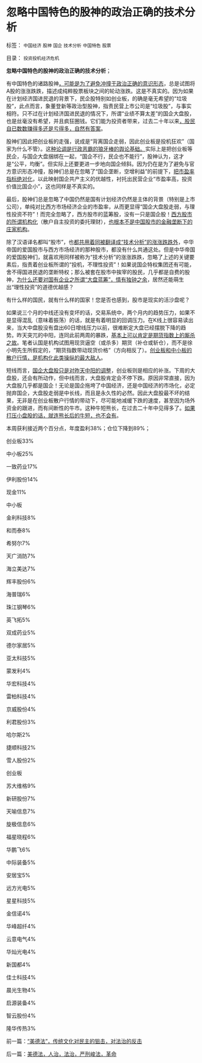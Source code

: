 # 忽略中国特色的股神的政治正确的技术分析

标签： `中国经济` `股神` `国企` `技术分析` `中国特色` `股票` 

目录： `投资投机经济危机`

**忽略中国特色的股神的政治正确的技术分析**；

有中国特色的诸路股神[，可能是为了避免冲撞于政治正确的意识形态](../../../2013/6/18/职业股神的四大专业原则；.md)，总是试图将A股的涨涨跌跌，描述成纯粹股票板块之间的轮动涨跌。这是不真实的。因为如果在计划经济国进民退的背景下，民企股特别如创业板，的确是毫无希望的“垃圾股”，此点而言，象董登新等政治型股神，指责民营上市公司是“垃圾股”，与事实相符。只不过在计划经济国进民退的情况下，所谓“业绩不算太差”的国企大盘股，也是丝毫没有希望，并且疯狂圈钱。它们能为投资者带来，过去二十年以来[，股民自已数数赚得多还是亏得多，自然有答案](../../../2012/1/6/技术分析绝对化的政治意义和股神的奋斗.md)。

股神们因此把创业板的走强，说成是“背离国企走弱，因此创业板是投机狂欢”（国家为什么不管）。这[种论调是行政恶霸的狼牙棒的舆论基础。](../../../2013/5/31/why股市一打压就死，why楼市越调越涨？.md)实际上是把创业板等民企，与国企大盘捆绑在一起，“国企不行，民企也不能行”，股神认为，这才是“公平，均衡”。但实际上还要更进一步地向国企倾斜。因为仍在是为了避免与官方意识形态冲撞，股神们总是在忽略了“国企垄断，空增利益”的前提下，[把市盈率指标绝对化](../../../2013/5/4/监会会再次打压“业绩下降的高市盈率”的投机吗？.md)，以此映射国企共产主义的优越性，衬托出民营企业“市盈率高，投资价值比国企小”，这也同样是不真实的。

最后，股神们总是忽略了中国仍然是国有计划经济仍然是主体的背景（特别是上市公司），单纯对比西方市场经济企业的市盈率，从而更显得“国企大盘股走弱，与理性投资不符”！而完全忽略了，西方股市的蓝筹股，没有一只是国企股！[西方股市的所谓机构化](../../../2012/11/12/西方股市“机构化”是捏造事实的权威谎言！.md)（散户自主投资的委托理财），[也根本不是中国股市的金融垄断下的庄家机构](../../../2012/1/6/对A股过度机构化的“抗战”，可能刚刚开始.md)。

除了汉语译名都叫“股市”，也[都共用着同被翻译成“技术分析”的涨涨跌跌外](../../../2012/1/7/“选择命运盒子的技术”和“打破命运盒子的科学”.md)，中华帝国的爱国股市与西方市场经济的那种股市，都没有什么共通这处。但是中华帝国的爱国股神们，就喜欢用同样被称为“技术分析”的涨涨跌跌，忽略了上述的关键要素后，指责着创业板所谓的“投机，不理性投资”！如果说国企特权集团还有可能，舍不得国进民退的垄断特权；那么被套在股市中挨宰的股民，几乎都是自费的股神，[为什么还要对国有企业之所谓“大盘蓝筹”，情有独钟之余](../../../2013/7/9/接近真相的徐小明先生仍存的误区.md)，居然还能萌生出“理性投资”的道德优越感？

有什么样的国民，就有什么样的国家！您是否也感到，股市是现实的活沙盘呢？

如果说三个月的中线还没有变坏的话，交易系统中，两个月内的趋势压力，如果不是显得混乱（意味着振荡）的话，就是有着明显的回调压力。在K线上很容易读出来，当大中盘股没有盘出60日增线压力以前，很难断定大盘已经摆脱下降的趋势。昨天突兀的中阳，连同此前两周的暴跌，[基本上可以肯定是期货指数上的厮杀之故](../../../2012/11/27/指数期货证伪了对散户的妖魔化之“散户市”.md)。笔者认国是机构试图用现货逼空（或杀多）期货（补仓或斩仓），而不是徐小明先生所假定的，“期货指数带动现货价格”（方向相反了）。[创业板和中小板的散户行情，是机构化此类操纵的最大敌人](../../../2012/1/30/A股散户化降低市场风险，打压散户的结果是恶性通货膨胀.md)。

短线而言，[国企大盘股只是对昨天中阳的调整](../../../2013/7/11/银行股如果持续走强，经济复苏就不可持续.md)，创业板则是相应的补涨。下周的大盘股，还会有所动作，但中线而言，大盘股肯定会不停下跌。原因非常直接，因为大盘股几乎都是国企！无论是国企拖垮了中国经济，还是中国经济的市场化，必定抛弃国企，大盘股走弱是中长线，而且是永久性的必然。因此大盘股最不坏的结果，无非是在创业板散户行情的带动下，尽可能地减缓下跌的速度，甚至因为场外资金的跟进，而有间断性的牛市。这种牛短熊长，在过去二十年中见得多了。[如果打压小盘股的话，就连熊长后的牛短，也不会有](../../../2013/7/10/证监会限制散户逃离国企和亏损股的监管措施.md)。

本周获利接近两个百分点，年度盈利38%；仓位下降到89%；

创业板33%

中小板25%

一致药业17%

伊利股份14%

现金11%

中小板

金利科技8%

和而泰8%

希努尔7%

天广消防7%

海立美达7%

辉丰股份6%

海普瑞6%

珠江钢琴6%

英飞拓5%

双成药业5%

德尔家居5%

亚太科技5%

蒙发利4%

华宏科技4%

雷柏科技4%

京威股份4%

利君股份3%

哈尔斯2%

捷顺科技2%

雪人股份2%

创业板

苏大维格9%

新研股份7%

天喻信息7%

旋极信息6%

福星晓程6%

华鹏飞6%

中际装备5%

安居宝5%

远方光电5%

星星科技5%

金信诺4%

华峰超纤4%

云意电气4%

华灿光电4%

新国都4%

佳士科技4%

晨光生物4%

启源装备4%

智云股份4%

隆华传热3%

前一篇：[“美德法”，传统文化对民主的狙击，对法治的反击](../../../2013/7/12/“美德法”，传统文化对民主的狙击，对法治的反击.md)

后一篇：[美德法，人治，法治，严刑峻法，革命](../../../2013/7/13/美德法，人治，法治，严刑峻法，革命.md)